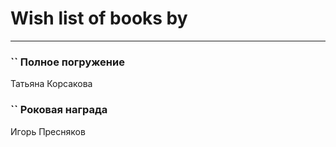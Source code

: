 # Wish list of books by [](https://ok.ru/profile/536771522733)
---

### `` Полное погружение
Татьяна  Корсакова

### `` Роковая награда
Игорь Пресняков

